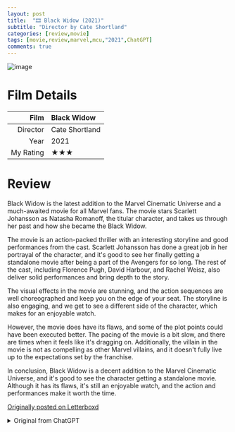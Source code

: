 ```yaml
---
layout: post
title:  "🎞️ Black Widow (2021)"
subtitle: "Director by Cate Shortland"
categories: [review,movie]
tags: [movie,review,marvel,mcu,"2021",ChatGPT]
comments: true
---
```


![image](https://a.ltrbxd.com/resized/film-poster/4/2/7/8/0/7/427807-black-widow-0-230-0-345-crop.jpg?v=691395e563)

# Film Details

Film|Black Widow
--:|:--
Director|Cate Shortland
Year|2021
My Rating|★★★

# Review

Black Widow is the latest addition to the Marvel Cinematic Universe and a much-awaited movie for all Marvel fans. The movie stars Scarlett Johansson as Natasha Romanoff, the titular character, and takes us through her past and how she became the Black Widow.

The movie is an action-packed thriller with an interesting storyline and good performances from the cast. Scarlett Johansson has done a great job in her portrayal of the character, and it's good to see her finally getting a standalone movie after being a part of the Avengers for so long. The rest of the cast, including Florence Pugh, David Harbour, and Rachel Weisz, also deliver solid performances and bring depth to the story.

The visual effects in the movie are stunning, and the action sequences are well choreographed and keep you on the edge of your seat. The storyline is also engaging, and we get to see a different side of the character, which makes for an enjoyable watch.

However, the movie does have its flaws, and some of the plot points could have been executed better. The pacing of the movie is a bit slow, and there are times when it feels like it's dragging on. Additionally, the villain in the movie is not as compelling as other Marvel villains, and it doesn't fully live up to the expectations set by the franchise.

In conclusion, Black Widow is a decent addition to the Marvel Cinematic Universe, and it's good to see the character getting a standalone movie. Although it has its flaws, it's still an enjoyable watch, and the action and performances make it worth the time.

[Originally posted on Letterboxd](https://letterboxd.com/nickbarrett/film/black-widow/)

<details>
  <summary>Original from ChatGPT</summary>

## prompt
```
write a blog post about the marvel movie Black Widow where I rate it 3/5 stars
```
## response

```
Black Widow is the latest addition to the Marvel Cinematic Universe and a much-awaited movie for all Marvel fans. The movie stars Scarlett Johansson as Natasha Romanoff, the titular character, and takes us through her past and how she became the Black Widow.

The movie is an action-packed thriller with an interesting storyline and good performances from the cast. Scarlett Johansson has done a great job in her portrayal of the character, and it's good to see her finally getting a standalone movie after being a part of the Avengers for so long. The rest of the cast, including Florence Pugh, David Harbour, and Rachel Weisz, also deliver solid performances and bring depth to the story.

The visual effects in the movie are stunning, and the action sequences are well choreographed and keep you on the edge of your seat. The storyline is also engaging, and we get to see a different side of the character, which makes for an enjoyable watch.

However, the movie does have its flaws, and some of the plot points could have been executed better. The pacing of the movie is a bit slow, and there are times when it feels like it's dragging on. Additionally, the villain in the movie is not as compelling as other Marvel villains, and it doesn't fully live up to the expectations set by the franchise.

In conclusion, Black Widow is a decent addition to the Marvel Cinematic Universe, and it's good to see the character getting a standalone movie. Although it has its flaws, it's still an enjoyable watch, and the action and performances make it worth the time. I would rate it 3/5 stars.
```

---
</details>

